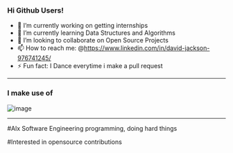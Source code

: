 ### Hi Github Users!


- 🔭 I’m currently working on getting internships
- 🌱 I’m currently learning Data Structures and Algorithms 
- 👯 I’m looking to collaborate on Open Source Projects
- 📫 How to reach me: @https://www.linkedin.com/in/david-jackson-976741245/
- ⚡ Fun fact: I Dance everytime i make a pull request 

-----
### I make use of
![image](https://user-images.githubusercontent.com/82128740/216700707-11423bb7-db3d-4de9-89e8-ce8ee7059727.png)



----
#Alx Software Engineering programming, doing hard things

#Interested in opensource contributions
